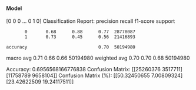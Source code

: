 #### Model
[0 0 0 ... 0 1 0]
Classification Report:
              precision    recall  f1-score   support

           0       0.68      0.88      0.77  28778087
           1       0.73      0.45      0.56  21416893

    accuracy                           0.70  50194980
   macro avg       0.71      0.66      0.66  50194980
weighted avg       0.70      0.70      0.68  50194980

Accuracy: 0.6956568166776838
Confusion Matrix:
[[25260376  3517711]
 [11758789  9658104]]
Confusion Matrix (%):
[[50.32450655  7.00809324]
 [23.42622509 19.24117511]]

